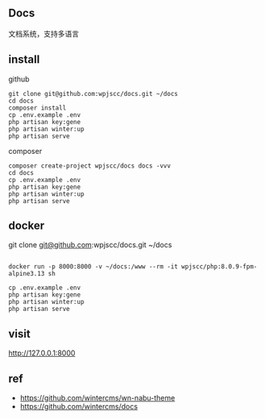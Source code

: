 
## Docs

文档系统，支持多语言

## install

github
```
git clone git@github.com:wpjscc/docs.git ~/docs
cd docs
composer install
cp .env.example .env
php artisan key:gene
php artisan winter:up
php artisan serve
```

composer

```
composer create-project wpjscc/docs docs -vvv
cd docs
cp .env.example .env
php artisan key:gene
php artisan winter:up
php artisan serve
```

## docker

git clone git@github.com:wpjscc/docs.git ~/docs

```

docker run -p 8000:8000 -v ~/docs:/www --rm -it wpjscc/php:8.0.9-fpm-alpine3.13 sh

cp .env.example .env
php artisan key:gene
php artisan winter:up
php artisan serve

```


## visit

http://127.0.0.1:8000


## ref

* https://github.com/wintercms/wn-nabu-theme
* https://github.com/wintercms/docs
